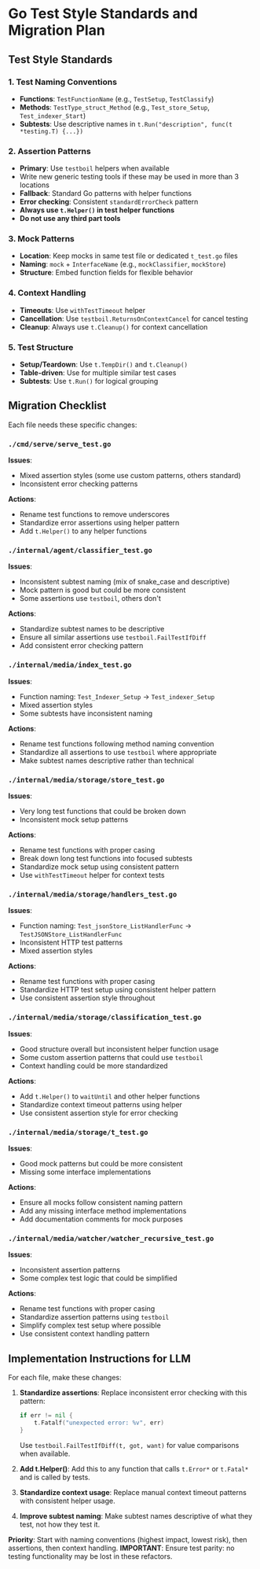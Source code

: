 # Go Test Style Standards and Migration Plan

## Test Style Standards

### 1. Test Naming Conventions

- **Functions**: `TestFunctionName` (e.g., `TestSetup`, `TestClassify`)
- **Methods**: `TestType_struct_Method` (e.g., `Test_store_Setup`, `Test_indexer_Start`)
- **Subtests**: Use descriptive names in `t.Run("description", func(t *testing.T) {...})`

### 2. Assertion Patterns

- **Primary**: Use `testboil` helpers when available
- Write new generic testing tools if these may be used in more than 3 locations
- **Fallback**: Standard Go patterns with helper functions
- **Error checking**: Consistent `standardErrorCheck` pattern
- **Always use `t.Helper()` in test helper functions**
- **Do not use any third part tools**

### 3. Mock Patterns

- **Location**: Keep mocks in same test file or dedicated `t_test.go` files
- **Naming**: `mock` + `InterfaceName` (e.g., `mockClassifier`, `mockStore`)
- **Structure**: Embed function fields for flexible behavior

### 4. Context Handling

- **Timeouts**: Use `withTestTimeout` helper
- **Cancellation**: Use `testboil.ReturnsOnContextCancel` for cancel testing
- **Cleanup**: Always use `t.Cleanup()` for context cancellation

### 5. Test Structure

- **Setup/Teardown**: Use `t.TempDir()` and `t.Cleanup()`
- **Table-driven**: Use for multiple similar test cases
- **Subtests**: Use `t.Run()` for logical grouping

## Migration Checklist

Each file needs these specific changes:

### `./cmd/serve/serve_test.go`

**Issues**:

- Mixed assertion styles (some use custom patterns, others standard)
- Inconsistent error checking patterns

**Actions**:

- Rename test functions to remove underscores
- Standardize error assertions using helper pattern
- Add `t.Helper()` to any helper functions

### `./internal/agent/classifier_test.go`

**Issues**:

- Inconsistent subtest naming (mix of snake_case and descriptive)
- Mock pattern is good but could be more consistent
- Some assertions use `testboil`, others don't

**Actions**:

- Standardize subtest names to be descriptive
- Ensure all similar assertions use `testboil.FailTestIfDiff`
- Add consistent error checking pattern

### `./internal/media/index_test.go`

**Issues**:

- Function naming: `Test_Indexer_Setup` → `Test_indexer_Setup`
- Mixed assertion styles
- Some subtests have inconsistent naming

**Actions**:

- Rename test functions following method naming convention
- Standardize all assertions to use `testboil` where appropriate
- Make subtest names descriptive rather than technical

### `./internal/media/storage/store_test.go`

**Issues**:

- Very long test functions that could be broken down
- Inconsistent mock setup patterns

**Actions**:

- Rename test functions with proper casing
- Break down long test functions into focused subtests
- Standardize mock setup using consistent pattern
- Use `withTestTimeout` helper for context tests

### `./internal/media/storage/handlers_test.go`

**Issues**:

- Function naming: `Test_jsonStore_ListHandlerFunc` → `TestJSONStore_ListHandlerFunc`
- Inconsistent HTTP test patterns
- Mixed assertion styles

**Actions**:

- Rename test functions with proper casing
- Standardize HTTP test setup using consistent helper pattern
- Use consistent assertion style throughout

### `./internal/media/storage/classification_test.go`

**Issues**:

- Good structure overall but inconsistent helper function usage
- Some custom assertion patterns that could use `testboil`
- Context handling could be more standardized

**Actions**:

- Add `t.Helper()` to `waitUntil` and other helper functions
- Standardize context timeout patterns using helper
- Use consistent assertion style for error checking

### `./internal/media/storage/t_test.go`

**Issues**:

- Good mock patterns but could be more consistent
- Missing some interface implementations

**Actions**:

- Ensure all mocks follow consistent naming pattern
- Add any missing interface method implementations
- Add documentation comments for mock purposes

### `./internal/media/watcher/watcher_recursive_test.go`

**Issues**:

- Inconsistent assertion patterns
- Some complex test logic that could be simplified

**Actions**:

- Rename test functions with proper casing
- Standardize assertion patterns using `testboil`
- Simplify complex test setup where possible
- Use consistent context handling pattern

## Implementation Instructions for LLM

For each file, make these changes:

1. **Standardize assertions**: Replace inconsistent error checking with this pattern:

   ```go
   if err != nil {
       t.Fatalf("unexpected error: %v", err)
   }
   ```

   Use `testboil.FailTestIfDiff(t, got, want)` for value comparisons when available.

2. **Add t.Helper()**: Add this to any function that calls `t.Error*` or `t.Fatal*` and is called by tests.

3. **Standardize context usage**: Replace manual context timeout patterns with consistent helper usage.

4. **Improve subtest naming**: Make subtest names descriptive of what they test, not how they test it.

**Priority**: Start with naming conventions (highest impact, lowest risk), then assertions, then context handling.
**IMPORTANT**: Ensure test parity: no testing functionality may be lost in these refactors.
